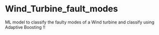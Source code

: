 # Wind_Turbine_fault_modes
ML model to classify the faulty modes of a Wind turbine and classify using Adaptive Boosting !! 

